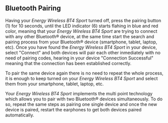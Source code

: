 ## Bluetooth Pairing

Having your *Energy Wireless BT4 Sport* turned off, press the pairing button (1) for 10 seconds, until the LED indicator (6) starts flahing in blue and red color, meaning that your  *Energy Wireless BT4 Sport* are trying to connect with any other Bluetooth® device, at the same time start the search and pairing process from your Bluetooth® device (smartphone, tablet, laptop, etc). Once you have found the *Energy Wireless BT4 Sport* in your device, select "Connect" and both devices will pair each other inmediately with no need of pairing codes, hearing in your device "Connection Successful" meaning that the connection has been established correctly.

To pair the same device again there is no need to repeat the whole process, it is enough to keep turned on your *Energy Wireless BT4 Sport* and select them from your smartphone, tablet, laptop, etc.

Your *Energy Wireless BT4 Sport* implements the multi point technology which allows you to pair with two Bluetooth® devices simultaneously. To do so, repeat the same steps as pairing one single device and once the new device is paired, restart the earphones to get both devices paired automatically.
